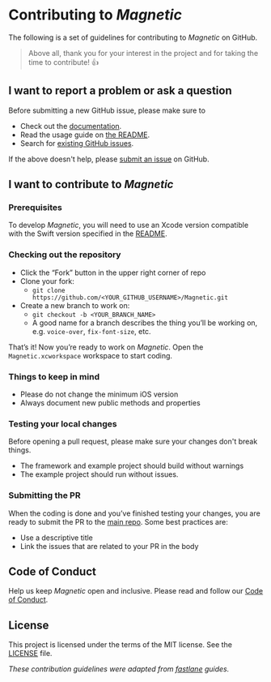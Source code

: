 # Contributing to _Magnetic_

The following is a set of guidelines for contributing to _Magnetic_ on GitHub.

> Above all, thank you for your interest in the project and for taking the time to contribute! 👍

## I want to report a problem or ask a question

Before submitting a new GitHub issue, please make sure to

- Check out the [documentation](https://github.com/efremidze/Magnetic).
- Read the usage guide on [the README](https://github.com/efremidze/Magnetic/#usage).
- Search for [existing GitHub issues](https://github.com/efremidze/Magnetic/issues).

If the above doesn't help, please [submit an issue](https://github.com/efremidze/Magnetic/issues) on GitHub.

## I want to contribute to _Magnetic_

### Prerequisites

To develop _Magnetic_, you will need to use an Xcode version compatible with the Swift version specified in the [README](https://github.com/efremidze/Magnetic/#requirements).

### Checking out the repository

- Click the “Fork” button in the upper right corner of repo
- Clone your fork:
    - `git clone https://github.com/<YOUR_GITHUB_USERNAME>/Magnetic.git`
- Create a new branch to work on:
    - `git checkout -b <YOUR_BRANCH_NAME>`
    - A good name for a branch describes the thing you’ll be working on, e.g. `voice-over`, `fix-font-size`, etc.

That’s it! Now you’re ready to work on _Magnetic_. Open the `Magnetic.xcworkspace` workspace to start coding.

### Things to keep in mind

- Please do not change the minimum iOS version
- Always document new public methods and properties

### Testing your local changes

Before opening a pull request, please make sure your changes don't break things.

- The framework and example project should build without warnings
- The example project should run without issues.

### Submitting the PR

When the coding is done and you’ve finished testing your changes, you are ready to submit the PR to the [main repo](https://github.com/efremidze/Magnetic). Some best practices are:

- Use a descriptive title
- Link the issues that are related to your PR in the body

## Code of Conduct

Help us keep _Magnetic_ open and inclusive. Please read and follow our [Code of Conduct](CODE_OF_CONDUCT.md).

## License

This project is licensed under the terms of the MIT license. See the [LICENSE](LICENSE) file.

_These contribution guidelines were adapted from [_fastlane_](https://github.com/fastlane/fastlane) guides._
